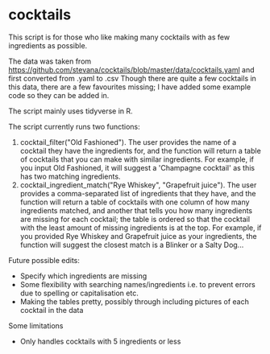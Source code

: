 # cocktails

This script is for those who like making many cocktails with as few ingredients as possible. 

The data was taken from https://github.com/stevana/cocktails/blob/master/data/cocktails.yaml and first converted from .yaml to .csv
Though there are quite a few cocktails in this data, there are a few favourites missing; I have added some example code so they can be added in. 

The script mainly uses tidyverse in R. 

The script currently runs two functions: 

  1. cocktail_filter("Old Fashioned"). The user provides the name of a cocktail they have the ingredients for, and the function will return a table 
      of cocktails that you can make with similar ingredients. For example, if you input Old Fashioned, it will suggest a 'Champagne cocktail'
      as this has two matching ingredients. 
  2. cocktail_ingredient_match("Rye Whiskey", "Grapefruit juice"). The user provides a comma-separated list of ingredients that they have, and the 
      function will return a table of cocktails with one column of how many ingredients matched, and another that tells you how many ingredients are
      missing for each cocktail; the table is ordered so that the cocktail with the least amount of missing ingredients is at the top. For example, 
      if you provided Rye Whiskey and Grapefruit juice as your ingredients, the function will suggest the closest match is a Blinker or a Salty Dog...
      

Future possible edits: 
  - Specify which ingredients are missing 
  - Some flexibility with searching names/ingredients i.e. to prevent errors due to spelling or capitalisation etc. 
  - Making the tables pretty, possibly through including pictures of each cocktail in the data

Some limitations 
  - Only handles cocktails with 5 ingredients or less
